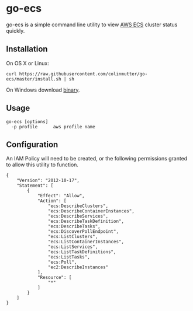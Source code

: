 # go-ecs

go-ecs is a simple command line utility to view [AWS ECS](https://aws.amazon.com/ecs/) cluster status quickly.

## Installation

On OS X or Linux:

```
curl https://raw.githubusercontent.com/colinmutter/go-ecs/master/install.sh | sh
```

On Windows download [binary](https://github.com/colinmutter/go-ecs/releases).

## Usage

```
go-ecs [options]
  -p profile      aws profile name
```

## Configuration
An IAM Policy will need to be created, or the following permissions granted to allow this utility to function.

```
{
    "Version": "2012-10-17",
    "Statement": [
        {
            "Effect": "Allow",
            "Action": [
                "ecs:DescribeClusters",
                "ecs:DescribeContainerInstances",
                "ecs:DescribeServices",
                "ecs:DescribeTaskDefinition",
                "ecs:DescribeTasks",
                "ecs:DiscoverPollEndpoint",
                "ecs:ListClusters",
                "ecs:ListContainerInstances",
                "ecs:ListServices",
                "ecs:ListTaskDefinitions",
                "ecs:ListTasks",
                "ecs:Poll",
                "ec2:DescribeInstances"
            ],
            "Resource": [
                "*"
            ]
        }
    ]
}
```

